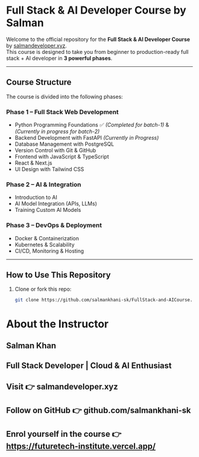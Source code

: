 #  Full Stack & AI Developer Course by Salman

Welcome to the official repository for the **Full Stack & AI Developer Course** by [salmandeveloper.xyz](https://salmandeveloper.xyz).  
This course is designed to take you from beginner to production-ready full stack + AI developer in **3 powerful phases**.

---

##  Course Structure

The course is divided into the following phases:

### Phase 1 – Full Stack Web Development
- Python Programming Foundations ✅ *(Completed for batch-1)* & *(Currently in progress for batch-2)*
- Backend Development with FastAPI  *(Currently in Progress)*
- Database Management with PostgreSQL
- Version Control with Git & GitHub
- Frontend with JavaScript & TypeScript
- React & Next.js
- UI Design with Tailwind CSS

###  Phase 2 – AI & Integration
- Introduction to AI
- AI Model Integration (APIs, LLMs)
- Training Custom AI Models

###  Phase 3 – DevOps & Deployment
- Docker & Containerization
- Kubernetes & Scalability
- CI/CD, Monitoring & Hosting

---





##  How to Use This Repository

1. Clone or fork this repo:
   ```bash
   git clone https://github.com/salmankhani-sk/FullStack-and-AICourse.git
   ```
#  About the Instructor
## Salman Khan
## Full Stack Developer | Cloud & AI Enthusiast
## Visit 👉 salmandeveloper.xyz
## Follow on GitHub 👉 github.com/salmankhani-sk
## Enrol yourself in the course 👉 https://futuretech-institute.vercel.app/
